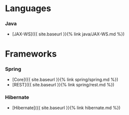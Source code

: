 # Languages

### Java

- [JAX-WS]({{ site.baseurl }}{% link java/JAX-WS.md %})

# Frameworks

### Spring
- [Core]({{ site.baseurl }}{% link spring/spring.md %})
- [REST]({{ site.baseurl }}{% link spring/rest.md %})

### Hibernate

- [Hibernate]({{ site.baseurl }}{% link hibernate.md %})
